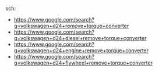sch:
- https://www.google.com/search?q=volkswagen+d24+remove+torque+converter
- https://www.google.com/search?q=volkswagen+d24+diesel+remove+torque+converter
- https://www.google.com/search?q=volkswagen+d24+engine+remove+torque+converter
- https://www.google.com/search?q=volkswagen+d24+flywheel+remove+torque+converter
